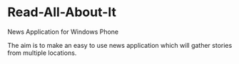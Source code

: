 Read-All-About-It
=================

News Application for Windows Phone

The aim is to make an easy to use news application which will gather stories from multiple locations.

